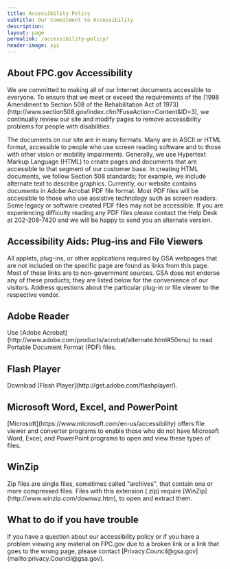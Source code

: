 ```yaml
---
title: Accessibility Policy
subtitle: Our Commitment to Accessibility
description: 
layout: page
permalink: /accessibility-policy/
header-image: xyz
---
```


<h2 class="font-sans-lg text-gray-70"> About FPC.gov Accessibility </h2>
We are committed to making all of our Internet documents accessible to everyone. To ensure that we meet or exceed the requirements of the [1998 Amendment to Section 508 of the Rehabilitation Act of 1973](http://www.section508.gov/index.cfm?FuseAction=Content&ID=3), we continually review our site and modify pages to remove accessibility problems for people with disabilities.

The documents on our site are in many formats. Many are in ASCII or HTML format, accessible to people who use screen reading software and to those with other vision or mobility impairments. Generally, we use Hypertext Markup Language (HTML) to create pages and documents that are accessible to that segment of our customer base. In creating HTML documents, we follow Section 508 standards; for example, we include alternate text to describe graphics. Currently, our website contains documents in Adobe Acrobat PDF file format. Most PDF files will be accessible to those who use assistive technology such as screen readers. Some legacy or software created PDF files may not be accessible. If you are experiencing difficulty reading any PDF files please contact the Help Desk at 202-208-7420 and we will be happy to send you an alternate version.

<h2 class="font-sans-lg text-gray-70"> Accessibility Aids: Plug-ins and File Viewers </h2>
All applets, plug-ins, or other applications required by GSA webpages that are not included on the specific page are found as links from this page. Most of these links are to non-government sources. GSA does not endorse any of these products; they are listed below for the convenience of our visitors. Address questions about the particular plug-in or file viewer to the respective vendor.

<h2 class="font-sans-lg text-gray-70">Adobe Reader</h2>
Use [Adobe Acrobat](http://www.adobe.com/products/acrobat/alternate.html#50enu) to read Portable Document Format (PDF) files.

<h2 class="font-sans-lg text-gray-70">Flash Player</h2>
Download [Flash Player](http://get.adobe.com/flashplayer/).

<h2 class="font-sans-lg text-gray-70">Microsoft Word, Excel, and PowerPoint</h2>
[Microsoft](https://www.microsoft.com/en-us/accessibility) offers file viewer and converter programs to enable those who do not have Microsoft Word, Excel, and PowerPoint programs to open and view these types of files.

<h2 class="font-sans-lg text-gray-70">WinZip</h2>
Zip files are single files, sometimes called "archives", that contain one or more compressed files. Files with this extension (.zip) require [WinZip](http://www.winzip.com/downwz.htm), to open and extract them.<br/>

<h2 class="font-sans-lg text-gray-70">What to do if you have trouble </h2>
If you have a question about our accessibility policy or if you have a problem viewing any material on FPC.gov due to a broken link or a link that goes to the wrong page, please contact [Privacy.Council@gsa.gov](mailto:privacy.Council@gsa.gov).


